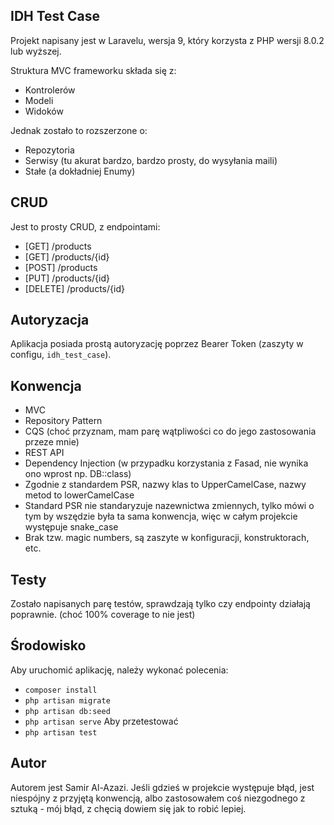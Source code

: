 ## IDH Test Case

Projekt napisany jest w Laravelu, wersja 9, który korzysta z PHP wersji 8.0.2 lub wyższej.

Struktura MVC frameworku składa się z:

-   Kontrolerów
-   Modeli
-   Widoków

Jednak zostało to rozszerzone o:

-   Repozytoria
-   Serwisy (tu akurat bardzo, bardzo prosty, do wysyłania maili)
-   Stałe (a dokładniej Enumy)

## CRUD

Jest to prosty CRUD, z endpointami:

-   [GET] /products
-   [GET] /products/{id}
-   [POST] /products
-   [PUT] /products/{id}
-   [DELETE] /products/{id}

## Autoryzacja

Aplikacja posiada prostą autoryzację poprzez Bearer Token (zaszyty w configu, `idh_test_case`).

## Konwencja

-   MVC
-   Repository Pattern
-   CQS (choć przyznam, mam parę wątpliwości co do jego zastosowania przeze mnie)
-   REST API
-   Dependency Injection (w przypadku korzystania z Fasad, nie wynika ono wprost np. DB::class)
-   Zgodnie z standardem PSR, nazwy klas to UpperCamelCase, nazwy metod to lowerCamelCase
-   Standard PSR nie standaryzuje nazewnictwa zmiennych, tylko mówi o tym by wszędzie była ta sama konwencja, więc w całym projekcie występuje snake_case
-   Brak tzw. magic numbers, są zaszyte w konfiguracji, konstruktorach, etc.

## Testy

Zostało napisanych parę testów, sprawdzają tylko czy endpointy działają poprawnie. (choć 100% coverage to nie jest)

## Środowisko

Aby uruchomić aplikację, należy wykonać polecenia:

-   `composer install`
-   `php artisan migrate`
-   `php artisan db:seed`
-   `php artisan serve`
    Aby przetestować
-   `php artisan test`

## Autor

Autorem jest Samir Al-Azazi. Jeśli gdzieś w projekcie występuje błąd, jest niespójny z przyjętą konwencją, albo zastosowałem coś niezgodnego z sztuką - mój błąd, z chęcią dowiem się jak to robić lepiej.
